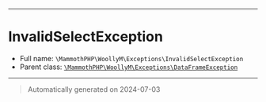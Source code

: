 ***

# InvalidSelectException





* Full name: `\MammothPHP\WoollyM\Exceptions\InvalidSelectException`
* Parent class: [`\MammothPHP\WoollyM\Exceptions\DataFrameException`](./DataFrameException.md)






***
> Automatically generated on 2024-07-03
